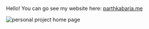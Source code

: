 Hello! You can go see my website here: [parthkabaria.me](https://parthkabaria.me)

![personal project home page](https://github.com/user-attachments/assets/3df40a0e-de5d-4887-aab6-550e5de8f3f5)
